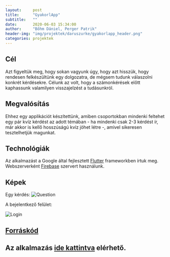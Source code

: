 ```yaml
---
layout:     post
title:      "GyakorlApp"
subtitle:   ""
date:       2020-06-03 15:34:00
author:     "Bőhm Dániel, Perger Patrik"
header-img: "img/projektek/daruszurke/gyakorlapp_header.png"
categories: projektek
---
```

<h2>Cél</h2>
Azt figyeltük meg, hogy sokan vagyunk úgy, hogy azt hisszük, hogy rendesen felkészültünk egy dolgozatra, de mégsem tudunk válaszolni konkrét kérdésekre. Célunk az volt, hogy a számonkérések előtt kaphassunk valamilyen visszajelzést a tudásunkról.

<h2>Megvalósítás</h2>
Ehhez egy applikációt készítettünk, amiben csoportokban mindenki feltehet egy pár kvíz kérdést az adott témában - ha mindenki csak 2-3 kérdést ír, már akkor is kellő hosszúságú kvíz jöhet létre -, amivel sikeresen tesztelhetjük magunkat.

<h2>Technológiák</h2>
Az alkalmazást a Google által fejlesztett <a href="https://flutter.dev/">Flutter</a> frameworkben írtuk meg.
Webszerverként <a href="https://firebase.google.com/">Firebase</a> szervert használunk.
<h2>Képek</h2>
Egy kérdés:

<img src="{{ site.baseurl }}/img/projektek/daruszurke/gyakorlapp_question.jpg" class="img-responsive" alt="Question">


A bejelentkező felület:

<img src="{{ site.baseurl }}/img/projektek/daruszurke/gyakorlapp_login.jpg" class="img-responsive" alt="Login">

<h2><a href="https://github.com/Bennett567/Gyakorlappreal">Forráskód</a></h2>

<h2>Az alkalmazás <a href="https://drive.google.com/drive/folders/117KcV7qU4RKQ3mzyKQ9GsBsx1iwg4Bo0?usp=sharing">ide kattintva</a> elérhető.</h2>

